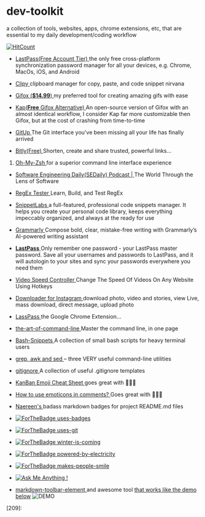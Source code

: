 # dev-toolkit

a collection of tools, websites, apps, chrome extensions, etc, that are essential to my daily development/coding workflow

[![HitCount](http://hits.dwyl.io/itrauco/dev-toolkit.svg)](http://hits.dwyl.io/itrauco/dev-toolkit)

- [LastPass(Free Account Tier) ][5]the only free cross-platform synchronization password manager for all your devices, e.g. Chrome, MacOs, iOS, and Android

- [Clipy ][6]clipboard manager for copy, paste, and code snippet nirvana

- [Gifox (**$14.99**) ][7]my preferred tool for creating amazing gifs with ease

- [Kap(**Free** Gifox Alternative) ][8] An open-source version of Gifox with an almost identical workflow, I consider Kap far more customizable then Gifox, but at the cost of crashing from time-to-time

- [GitUp ][9]The Git interface you've been missing all your life has finally arrived

- [Bitly(Free) ][10]Shorten, create and share trusted, powerful links... 

1. [Oh-My-Zsh ][11] for a superior command line interface experience

- [Software Engineering Daily(SEDaily) Podcast | ][12]The World Through the Lens of Software

- [RegEx Tester ][13]Learn, Build, and Test RegEx

- [SnippetLabs ][14]a full-featured, professional code snippets manager. It helps you create your personal code library, keeps everything impeccably organized, and always at the ready for use

- [Grammarly ][15]Compose bold, clear, mistake-free writing with Grammarly’s AI-powered writing assistant

- [**LastPass** ][5] Only remember one password - your LastPass master password. Save all your usernames and passwords to LastPass, and it will autologin to your sites and sync your passwords everywhere you need them

- [Video Speed Controller ][16]Change The Speed Of Videos On Any Website Using Hotkeys

- [Downloader for Instagram ][17]download photo, video and stories, view Live, mass download, direct message, upload photo

- [LassPass ][18] the Google Chrome Extension...

- [the-art-of-command-line ][19] Master the command line, in one page

- [Bash-Snippets ][20]A collection of small bash scripts for heavy terminal users

- [grep, awk and sed ][21]– three VERY useful command-line utilities

- [gitignore ][22]A collection of useful .gitignore templates

- [KanBan Emoji Cheat Sheet ][23]goes great with 🔽👇🏼

- [How to use emoticons in comments? ][24] Goes great with 🔼👆🏼

- [Naereen's ][25]badass markdown badges for project README.md files

- [![ForTheBadge uses-badges](http://ForTheBadge.com/images/badges/uses-badges.svg)](http://ForTheBadge.com)
- [![ForTheBadge uses-git](http://ForTheBadge.com/images/badges/uses-git.svg)](https://GitHub.com/)
- [![ForTheBadge winter-is-coming](http://ForTheBadge.com/images/badges/winter-is-coming.svg)](http://ForTheBadge.com)
- [![ForTheBadge powered-by-electricity](http://ForTheBadge.com/images/badges/powered-by-electricity.svg)](http://ForTheBadge.com)
- [![ForTheBadge makes-people-smile](http://ForTheBadge.com/images/badges/makes-people-smile.svg)](http://ForTheBadge.com)
- [![Ask Me Anything !](https://img.shields.io/badge/Ask%20me-anything-1abc9c.svg)](https://GitHub.com/Naereen/ama)

- [markdown-toolbar-element ][26] and awesome tool [that works like the demo below](https://itrau.co/cskb00026-demo)
![DEMO](https://github.com/iTrauco/CodeSchoolKb/blob/master/assets/KbSRC/2020-01-13%2019.41.50.gif)

[//]: # (<--------------------------------------------->)
[//]: # (<----------------REF-1-10--------------------->)
[//]: # (<--------------------------------------------->)
[1]: https://itrau.co/KbOrigins
[2]: https://itrau.co/KbGoalsPhilosophy
[3]: https://itrau.co/ContentStrategy
[4]: itrau.co/DoSomething
[5]: https://itrau.co/LastPass
[6]: https://itrau.co/clipy-app 
[7]: https://itrau.co/gifox-appstore 
[8]: https://itrau.co/Kap
[9]: https://itrau.co/CSKb-GitUp
[10]: https://.bitly.com
[//]: # (<--------------------------------------------->)
[//]: # (<----------------REF-11-20-------------------->)
[//]: # (<--------------------------------------------->)
[11]: https://itrau.co/ohmyzsh
[12]: https://itrau.co/CSKb-SEDaily
[13]: https://itrau.co/cskb-regexr
[14]: https://itrau.co/cskb-snippetlabs
[15]: https://itrau.co/cskb-grammarly
[16]: https://itrau.co/cskb-chrome-vsc
[17]: https://itrau.co/cskb-insta-downloader
[18]: https://itrau.co/cskb-lastpass-chrome
[19]: https://itrau.co/CSKb-art-of-cli
[20]: https://itrau.co/cskb-bash-snippets
[//]: # (<--------------------------------------------->)
[//]: # (<----------------REF-21-30-------------------->)
[//]: # (<--------------------------------------------->)
[21]: https://itrau.co/grep-awk-sed
[22]: https://itrau.co/CSKb-gitignore
[23]: https://itrau.co/CSKb-emoji-cheat-sheet
[24]: https://itrau.co/CSKb-emoji-comments
[25]: https://itrau.co/badges
[26]: https://itrau.co/kbref00026
[27]:
[28]:
[29]:
[30]: 

[//]: # (<--------------------------------------------->)
[//]: # (<----------------REF-31-40-------------------->)
[//]: # (<--------------------------------------------->)
[31]:
[32]:
[33]:
[34]:
[35]:
[36]:
[37]:
[38]:
[39]:
[40]: 
[//]: # (<--------------------------------------------->)
[//]: # (<----------------REF-41-50-------------------->)
[//]: # (<--------------------------------------------->)
[41]:
[42]:
[43]:
[44]:
[45]:
[46]:
[47]:
[48]:
[49]:
[50]:
[//]: # (<--------------------------------------------->)
[//]: # (<----------------REF-51-60-------------------->)
[//]: # (<--------------------------------------------->)
[51]:
[52]:
[53]:
[54]:
[55]:
[56]:
[57]:
[58]:
[59]:
[60]:

[//]: # (<--------------------------------------------->)
[//]: # (<------------------DEMOS---------------------->)
[//]: # (<--------------------------------------------->)
[200]: https://itrau.co/cskb00026-demo
[201]:
[202]:
[203]:
[204]:
[205]:
[206]:
[207]:
[208]:
[209]:

